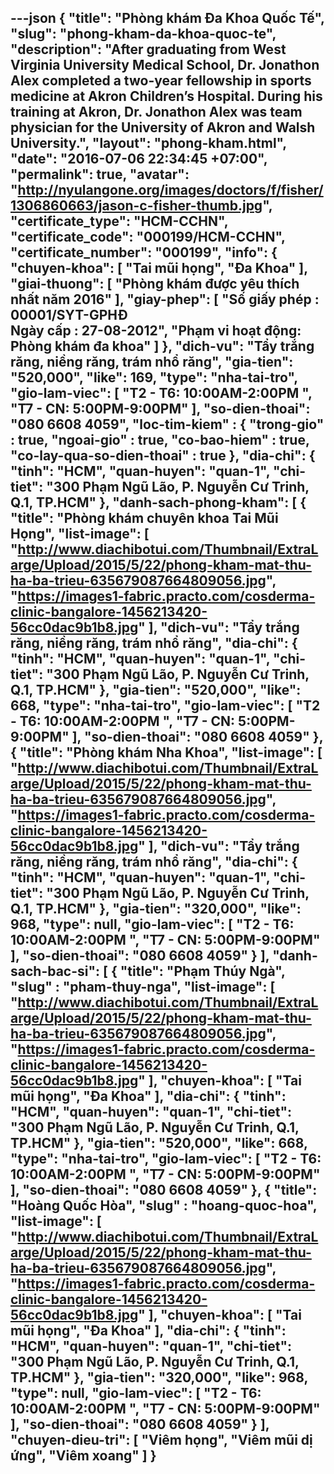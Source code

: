 ---json
{
    "title": "Phòng khám Đa Khoa Quốc Tế",
    "slug": "phong-kham-da-khoa-quoc-te",
    "description": "After graduating from West Virginia University Medical School, Dr. Jonathon Alex completed a two-year fellowship in sports medicine at Akron Children’s Hospital. During his training at Akron, Dr. Jonathon Alex was team physician for the University of Akron and Walsh University.",
    "layout": "phong-kham.html",
    "date": "2016-07-06 22:34:45 +07:00",
    "permalink": true,
    "avatar": "http://nyulangone.org/images/doctors/f/fisher/1306860663/jason-c-fisher-thumb.jpg",
    "certificate_type": "HCM-CCHN",
    "certificate_code": "000199/HCM-CCHN",
    "certificate_number": "000199",
    "info": {
        "chuyen-khoa": [
            "Tai mũi họng",
            "Đa Khoa"
        ],
        "giai-thuong": [
            "Phòng khám được yêu thích nhất năm 2016"
        ],
        "giay-phep": [
            "Số giấy phép : 00001/SYT-GPHĐ <br /> Ngày cấp : 27-08-2012",
            "Phạm vi hoạt động: Phòng khám đa khoa"
        ]
    },
    "dich-vu": "Tẩy trắng răng, niềng răng, trám nhổ răng",
    "gia-tien": "520,000",
    "like": 169,
    "type": "nha-tai-tro",
    "gio-lam-viec": [
        "T2 - T6: 10:00AM-2:00PM ",
        "T7 - CN: 5:00PM-9:00PM"
    ],
    "so-dien-thoai": "080 6608 4059",
    "loc-tim-kiem" : {
        "trong-gio" : true,
        "ngoai-gio" : true,
        "co-bao-hiem" : true,
        "co-lay-qua-so-dien-thoai" : true
    },
    "dia-chi": {
        "tinh": "HCM",
        "quan-huyen": "quan-1",
        "chi-tiet": "300 Phạm Ngũ Lão, P. Nguyễn Cư Trinh, Q.1, TP.HCM"
    },
    "danh-sach-phong-kham": [
        {
            "title": "Phòng khám chuyên khoa Tai Mũi Họng",
            "list-image": [
                "http://www.diachibotui.com/Thumbnail/ExtraLarge/Upload/2015/5/22/phong-kham-mat-thu-ha-ba-trieu-635679087664809056.jpg",
                "https://images1-fabric.practo.com/cosderma-clinic-bangalore-1456213420-56cc0dac9b1b8.jpg"
            ],
            "dich-vu": "Tẩy trắng răng, niềng răng, trám nhổ răng",
            "dia-chi": {
                "tinh": "HCM",
                "quan-huyen": "quan-1",
                "chi-tiet": "300 Phạm Ngũ Lão, P. Nguyễn Cư Trinh, Q.1, TP.HCM"
            },
            "gia-tien": "520,000",
            "like": 668,
            "type": "nha-tai-tro",
            "gio-lam-viec": [
                "T2 - T6: 10:00AM-2:00PM ",
                "T7 - CN: 5:00PM-9:00PM"
            ],
            "so-dien-thoai": "080 6608 4059"
        },
        {
            "title": "Phòng khám Nha Khoa",
            "list-image": [
                "http://www.diachibotui.com/Thumbnail/ExtraLarge/Upload/2015/5/22/phong-kham-mat-thu-ha-ba-trieu-635679087664809056.jpg",
                "https://images1-fabric.practo.com/cosderma-clinic-bangalore-1456213420-56cc0dac9b1b8.jpg"
            ],
            "dich-vu": "Tẩy trắng răng, niềng răng, trám nhổ răng",
            "dia-chi": {
                "tinh": "HCM",
                "quan-huyen": "quan-1",
                "chi-tiet": "300 Phạm Ngũ Lão, P. Nguyễn Cư Trinh, Q.1, TP.HCM"
            },
            "gia-tien": "320,000",
            "like": 968,
            "type": null,
            "gio-lam-viec": [
                "T2 - T6: 10:00AM-2:00PM ",
                "T7 - CN: 5:00PM-9:00PM"
            ],
            "so-dien-thoai": "080 6608 4059"
        }
    ],
    "danh-sach-bac-si": [
        {
            "title": "Phạm Thúy Ngà",
            "slug" : "pham-thuy-nga",
            "list-image": [
                "http://www.diachibotui.com/Thumbnail/ExtraLarge/Upload/2015/5/22/phong-kham-mat-thu-ha-ba-trieu-635679087664809056.jpg",
                "https://images1-fabric.practo.com/cosderma-clinic-bangalore-1456213420-56cc0dac9b1b8.jpg"
            ],
            "chuyen-khoa": [
                "Tai mũi họng",
                "Đa Khoa"
            ],
            "dia-chi": {
                "tinh": "HCM",
                "quan-huyen": "quan-1",
                "chi-tiet": "300 Phạm Ngũ Lão, P. Nguyễn Cư Trinh, Q.1, TP.HCM"
            },
            "gia-tien": "520,000",
            "like": 668,
            "type": "nha-tai-tro",
            "gio-lam-viec": [
                "T2 - T6: 10:00AM-2:00PM ",
                "T7 - CN: 5:00PM-9:00PM"
            ],
            "so-dien-thoai": "080 6608 4059"
        },
        {
            "title": "Hoàng Quốc Hòa",
            "slug" : "hoang-quoc-hoa",
            "list-image": [
                "http://www.diachibotui.com/Thumbnail/ExtraLarge/Upload/2015/5/22/phong-kham-mat-thu-ha-ba-trieu-635679087664809056.jpg",
                "https://images1-fabric.practo.com/cosderma-clinic-bangalore-1456213420-56cc0dac9b1b8.jpg"
            ],
            "chuyen-khoa": [
                "Tai mũi họng",
                "Đa Khoa"
            ],
            "dia-chi": {
                "tinh": "HCM",
                "quan-huyen": "quan-1",
                "chi-tiet": "300 Phạm Ngũ Lão, P. Nguyễn Cư Trinh, Q.1, TP.HCM"
            },
            "gia-tien": "320,000",
            "like": 968,
            "type": null,
            "gio-lam-viec": [
                "T2 - T6: 10:00AM-2:00PM ",
                "T7 - CN: 5:00PM-9:00PM"
            ],
            "so-dien-thoai": "080 6608 4059"
        }
    ],
    "chuyen-dieu-tri": [
        "Viêm họng",
        "Viêm mũi dị ứng",
        "Viêm xoang"
    ]
}
---
